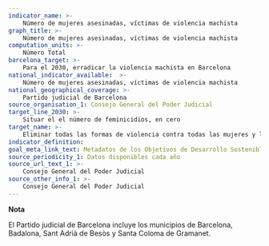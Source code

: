```yaml
---
indicator_name: >-
    Número de mujeres asesinadas, víctimas de violencia machista
graph_title: >-
    Número de mujeres asesinadas, víctimas de violencia machista
computation_units: >-
    Número Total
barcelona_target: >-
    Para el 2030, erradicar la violencia machista en Barcelona
national_indicator_available:  >-
    Número de mujeres asesinadas, víctimas de violencia machista
national_geographical_coverage: >-
    Partido judicial de Barcelona
source_organisation_1: Consejo General del Poder Judicial
target_line_2030: >-
    Situar el el número de feminicidios, en cero
target_name: >-
    Eliminar todas las formas de violencia contra todas las mujeres y las niñas en los ámbitos público y privado, incluidas la trata y la explotación sexual, así como otros tipos de explotación
indicator_definition:
goal_meta_link_text: Metadatos de los Objetivos de Desarrollo Sostenible de las Naciones Unidas (pdf 894kB)
source_periodicity_1: Datos disponibles cada año
source_url_text_1: >-
    Consejo General del Poder Judicial
source_other_info_1: >-
    Consejo General del Poder Judicial
---
```

**Nota**

El Partido judicial de Barcelona incluye los municipios de Barcelona, ​​Badalona, ​​Sant Adrià de Besòs y Santa Coloma de Gramanet.
